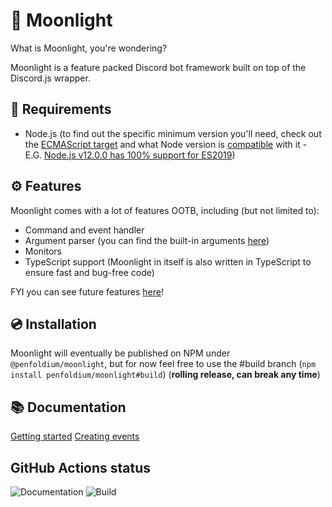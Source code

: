 # 🌙 Moonlight
What is Moonlight, you're wondering? 

Moonlight is a feature packed Discord bot framework built on top of the Discord.js wrapper.

## 📝 Requirements
- Node.js (to find out the specific minimum version you'll need, check out the [ECMAScript target](https://github.com/penfoldium/moonlight/blob/master/tsconfig.json#L3) and what Node version is [compatible](https://node.green) with it - E.G. [Node.js v12.0.0 has 100% support for ES2019](https://i.imgur.com/eMsT1SV.png))

## ⚙ Features
Moonlight comes with a lot of features OOTB, including (but not limited to):
- Command and event handler
- Argument parser (you can find the built-in arguments [here](https://github.com/penfoldium/moonlight/tree/master/src/lib/arguments))
- Monitors
- TypeScript support (Moonlight in itself is also written in TypeScript to ensure fast and bug-free code)

FYI you can see future features [here](https://github.com/penfoldium/moonlight/projects/1)!


## 💿 Installation

Moonlight will eventually be published on NPM under `@penfoldium/moonlight`, but for now feel free to use the #build branch (`npm install penfoldium/moonlight#build`) (**rolling release, can break any time**)

## 📚 Documentation 

[Getting started](https://penfoldium.github.io/moonlight/classes/_lib_client_.moonlightclient.html#getting-started-with-moonlight)
[Creating events](https://penfoldium.github.io/classes/_lib_structures_event_.event.html#creating-events)

## GitHub Actions status
![Documentation](https://github.com/penfoldium/moonlight/workflows/Documentation/badge.svg)
![Build](https://github.com/penfoldium/moonlight/workflows/Build/badge.svg) 